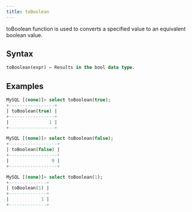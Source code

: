 ```yaml
---
title: toBoolean
---
```


toBoolean function is used to converts a specified value to an equivalent boolean value.

## Syntax

```sql
toBoolean(expr) — Results in the bool data type.
```

## Examples

```sql
MySQL [(none)]> select toBoolean(true);
+-----------------+
| toBoolean(true) |
+-----------------+
|               1 |
+-----------------+
```
```sql
MySQL [(none)]> select toBoolean(false);
+------------------+
| toBoolean(false) |
+------------------+
|                0 |
+------------------+
```
```sql
MySQL [(none)]> select toBoolean(1);
+--------------+
| toBoolean(1) |
+--------------+
|            1 |
+--------------+
```